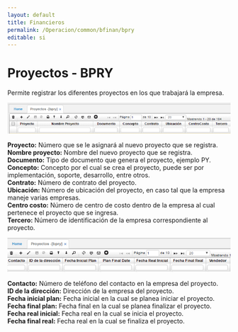 ```yaml
---
layout: default
title: Financieros
permalink: /Operacion/common/bfinan/bpry
editable: si
---
```


# Proyectos - BPRY

Permite registrar los diferentes proyectos en los que trabajará la empresa.  

![](bpry1.png)

**Proyecto:** Número que se le asignará al nuevo proyecto que se registra.  
**Nombre proyecto:** Nombre del nuevo proyecto que se registra.  
**Documento:** Tipo de documento que genera el proyecto, ejemplo PY.  
**Concepto:** Concepto por el cual se crea el proyecto, puede ser por implementación, soporte, desarrollo, entre otros.  
**Contrato:** Número de contrato del proyecto.  
**Ubicación:** Número de ubicación del proyecto, en caso tal que la empresa maneje varias empresas.  
**Centro costo:** Número de centro de costo dentro de la empresa al cual pertenece el proyecto que se ingresa.  
**Tercero:** Número de identificación de la empresa correspondiente al proyecto.  

![](bpry2.png)

**Contacto:** Número de teléfono del contacto en la empresa del proyecto.  
**ID de la dirección:** Dirección de la empresa del proyecto.  
**Fecha inicial plan:** Fecha inicial en la cual se planea iniciar el proyecto.  
**Fecha final plan:** Fecha final en la cual se planea finalizar el proyecto.  
**Fecha real inicial:** Fecha real en la cual se inicia el proyecto.  
**Fecha final real:** Fecha real en la cual se finaliza el proyecto.  







